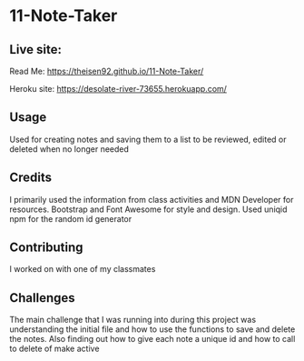 # 11-Note-Taker

## Live site:

Read Me:
https://theisen92.github.io/11-Note-Taker/

Heroku site:
https://desolate-river-73655.herokuapp.com/

## Usage

Used for creating notes and saving them to a list to be reviewed, edited or deleted when no longer needed

## Credits

I primarily used the information from class activities and MDN Developer for resources. Bootstrap and Font Awesome for style and design. Used uniqid npm for the random id generator

## Contributing

I worked on with one of my classmates

## Challenges

The main challenge that I was running into during this project was understanding the initial file and how to use the functions to save and delete the notes. Also finding out how to give each note a unique id and how to call to delete of make active
